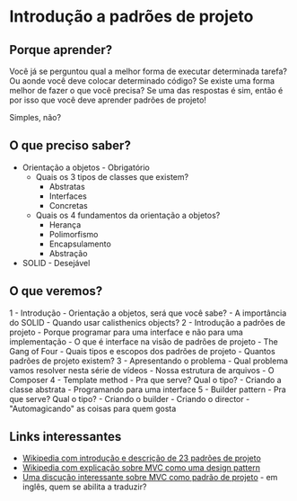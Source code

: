 # Introdução a padrões de projeto

## Porque aprender?

Você já se perguntou qual a melhor forma de executar determinada tarefa? Ou aonde você deve colocar determinado código? Se existe uma forma melhor de fazer o que você precisa? Se uma das respostas é sim, então é por isso que você deve aprender padrões de projeto!

Simples, não?

## O que preciso saber?

- Orientação a objetos - Obrigatório
	- Quais os 3 tipos de classes que existem?
		- Abstratas
		- Interfaces
		- Concretas
	- Quais os 4 fundamentos da orientação a objetos?
		- Herança
		- Polimorfismo
		- Encapsulamento
		- Abstração
- SOLID - Desejável

## O que veremos?

1 - Introdução
	- Orientação a objetos, será que você sabe?
	- A importância do SOLID
	- Quando usar calisthenics objects?
2 - Introdução a padrões de projeto
	- Porque programar para uma interface e não para uma implementação
	- O que é interface na visão de padrões de projeto
	- The Gang of Four
	- Quais tipos e escopos dos padrões de projeto
	- Quantos padrões de projeto existem?
3 - Apresentando o problema
	- Qual problema vamos resolver nesta série de vídeos
	- Nossa estrutura de arquivos
	- O Composer
4 - Template method
	- Pra que serve? Qual o tipo?
	- Criando a classe abstrata
	- Programando para uma interface
5 - Builder pattern
	- Pra que serve? Qual o tipo?
	- Criando o builder
	- Criando o director
	- "Automagicando" as coisas para quem gosta

## Links interessantes

- [Wikipedia com introdução e descrição de 23 padrões de projeto](https://pt.wikipedia.org/wiki/Padr%C3%A3o_de_projeto_de_software)
- [Wikipedia com explicação sobre MVC como uma design pattern](https://pt.wikipedia.org/wiki/MVC)
- [Uma discução interessante sobre MVC como padrão de projeto](http://stackoverflow.com/questions/9119657/how-do-gang-of-four-design-patterns-fit-into-the-mvc-paradigm) - em inglês, quem se abilita a traduzir?
